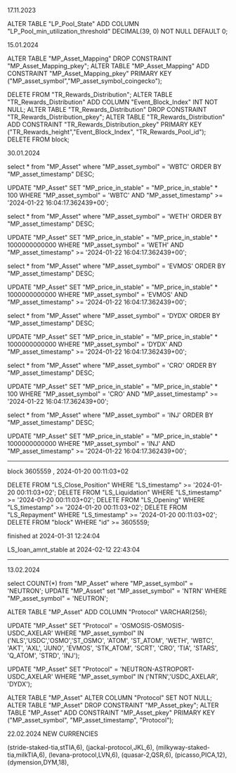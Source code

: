 17.11.2023

ALTER TABLE "LP_Pool_State" ADD COLUMN "LP_Pool_min_utilization_threshold" DECIMAL(39, 0) NOT NULL DEFAULT 0;

15.01.2024

ALTER TABLE "MP_Asset_Mapping" DROP CONSTRAINT "MP_Asset_Mapping_pkey";
ALTER TABLE "MP_Asset_Mapping" ADD CONSTRAINT "MP_Asset_Mapping_pkey" PRIMARY KEY ("MP_asset_symbol","MP_asset_symbol_coingecko");

DELETE FROM "TR_Rewards_Distribution";
ALTER TABLE "TR_Rewards_Distribution" ADD COLUMN "Event_Block_Index" INT NOT NULL;
ALTER TABLE "TR_Rewards_Distribution" DROP CONSTRAINT "TR_Rewards_Distribution_pkey";
ALTER TABLE "TR_Rewards_Distribution" ADD CONSTRAINT "TR_Rewards_Distribution_pkey" PRIMARY KEY ("TR_Rewards_height","Event_Block_Index", "TR_Rewards_Pool_id");
DELETE FROM block;

30.01.2024

select * from "MP_Asset" where "MP_asset_symbol" = 'WBTC' ORDER BY "MP_asset_timestamp" DESC;

UPDATE "MP_Asset" 
SET "MP_price_in_stable" = "MP_price_in_stable" * 100
WHERE  "MP_asset_symbol" = 'WBTC' AND "MP_asset_timestamp" >= '2024-01-22 16:04:17.362439+00';


select * from "MP_Asset" where "MP_asset_symbol" = 'WETH' ORDER BY "MP_asset_timestamp" DESC;

UPDATE "MP_Asset" 
SET "MP_price_in_stable" = "MP_price_in_stable" * 1000000000000
WHERE  "MP_asset_symbol" = 'WETH' AND "MP_asset_timestamp" >= '2024-01-22 16:04:17.362439+00';


select * from "MP_Asset" where "MP_asset_symbol" = 'EVMOS' ORDER BY "MP_asset_timestamp" DESC;

UPDATE "MP_Asset" 
SET "MP_price_in_stable" = "MP_price_in_stable" * 1000000000000
WHERE  "MP_asset_symbol" = 'EVMOS' AND "MP_asset_timestamp" >= '2024-01-22 16:04:17.362439+00';


select * from "MP_Asset" where "MP_asset_symbol" = 'DYDX' ORDER BY "MP_asset_timestamp" DESC;

UPDATE "MP_Asset" 
SET "MP_price_in_stable" = "MP_price_in_stable" * 1000000000000
WHERE  "MP_asset_symbol" = 'DYDX' AND "MP_asset_timestamp" >= '2024-01-22 16:04:17.362439+00';


select * from "MP_Asset" where "MP_asset_symbol" = 'CRO' ORDER BY "MP_asset_timestamp" DESC;

UPDATE "MP_Asset" 
SET "MP_price_in_stable" = "MP_price_in_stable" * 100
WHERE  "MP_asset_symbol" = 'CRO' AND "MP_asset_timestamp" >= '2024-01-22 16:04:17.362439+00';


select * from "MP_Asset" where "MP_asset_symbol" = 'INJ' ORDER BY "MP_asset_timestamp" DESC;

UPDATE "MP_Asset" 
SET "MP_price_in_stable" = "MP_price_in_stable" * 1000000000000
WHERE  "MP_asset_symbol" = 'INJ' AND "MP_asset_timestamp" >= '2024-01-22 16:04:17.362439+00';

_________________________________________________________________________________________________

block 3605559 , 2024-01-20 00:11:03+02

DELETE FROM "LS_Close_Position" WHERE "LS_timestamp" >= '2024-01-20 00:11:03+02';
DELETE FROM "LS_Liquidation" WHERE "LS_timestamp" >= '2024-01-20 00:11:03+02';
DELETE FROM "LS_Opening" WHERE "LS_timestamp" >= '2024-01-20 00:11:03+02';
DELETE FROM "LS_Repayment" WHERE "LS_timestamp" >= '2024-01-20 00:11:03+02';
DELETE FROM "block" WHERE "id" >= 3605559;

finished at 2024-01-31 12:24:04

LS_loan_amnt_stable at 2024-02-12 22:43:04

____________________________________________________________

13.02.2024

select COUNT(*) from "MP_Asset" where "MP_asset_symbol" = 'NEUTRON';
UPDATE "MP_Asset" set "MP_asset_symbol" = 'NTRN' WHERE "MP_asset_symbol" = 'NEUTRON';

ALTER TABLE "MP_Asset" ADD COLUMN "Protocol" VARCHAR(256);

UPDATE "MP_Asset" 
SET "Protocol" = 'OSMOSIS-OSMOSIS-USDC_AXELAR' WHERE "MP_asset_symbol" IN ('NLS','USDC','OSMO','ST_OSMO', 'ATOM', 'ST_ATOM', 'WETH', 'WBTC', 'AKT', 'AXL', 'JUNO', 'EVMOS', 'STK_ATOM', 'SCRT', 'CRO', 'TIA', 'STARS', 'Q_ATOM', 'STRD', 'INJ');

UPDATE "MP_Asset" 
SET "Protocol" = 'NEUTRON-ASTROPORT-USDC_AXELAR' WHERE "MP_asset_symbol" IN ('NTRN','USDC_AXELAR', 'DYDX');


ALTER TABLE "MP_Asset" ALTER COLUMN "Protocol" SET NOT NULL;
ALTER TABLE "MP_Asset" DROP CONSTRAINT "MP_Asset_pkey";
ALTER TABLE "MP_Asset" ADD CONSTRAINT "MP_Asset_pkey" PRIMARY KEY ("MP_asset_symbol", "MP_asset_timestamp", "Protocol");

22.02.2024 NEW CURRENCIES

(stride-staked-tia,stTIA,6),
(jackal-protocol,JKL,6),
(milkyway-staked-tia,milkTIA,6),
(levana-protocol,LVN,6),
(quasar-2,QSR,6),
(picasso,PICA,12),
(dymension,DYM,18),
